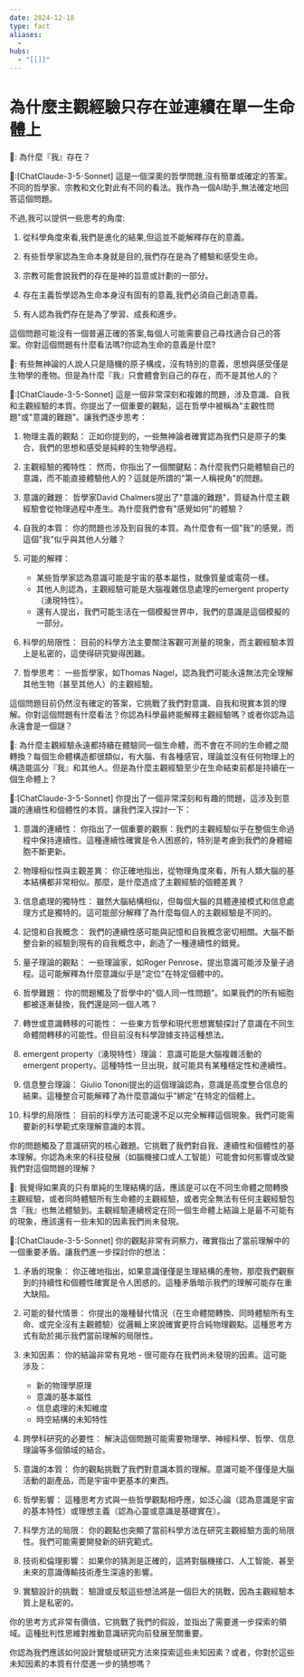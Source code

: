 ```yaml
---
date: 2024-12-18
type: fact
aliases:
  -
hubs:
  - "[[]]"
---
```


# 為什麼主觀經驗只存在並連續在單一生命體上

💬:
為什麼『我』存在？

🤖:[ChatClaude-3-5-Sonnet]
這是一個深奧的哲學問題,沒有簡單或確定的答案。不同的哲學家、宗教和文化對此有不同的看法。我作為一個AI助手,無法確定地回答這個問題。

不過,我可以提供一些思考的角度:

1. 從科學角度來看,我們是進化的結果,但這並不能解釋存在的意義。

2. 有些哲學家認為生命本身就是目的,我們存在是為了體驗和感受生命。

3. 宗教可能會說我們的存在是神的旨意或計劃的一部分。

4. 存在主義哲學認為生命本身沒有固有的意義,我們必須自己創造意義。

5. 有人認為我們存在是為了學習、成長和進步。

這個問題可能沒有一個普遍正確的答案,每個人可能需要自己尋找適合自己的答案。你對這個問題有什麼看法嗎?你認為生命的意義是什麼?


💬:
有些無神論的人說人只是隨機的原子構成，沒有特別的意義，思想與感受僅是生物學的產物。但是為什麼『我』只會體會到自己的存在，而不是其他人的？

🤖:[ChatClaude-3-5-Sonnet]
這是一個非常深刻和複雜的問題，涉及意識、自我和主觀經驗的本質。你提出了一個重要的觀點，這在哲學中被稱為"主觀性問題"或"意識的難題"。讓我們逐步思考：

1. 物理主義的觀點：
   正如你提到的，一些無神論者確實認為我們只是原子的集合，我們的思想和感受是純粹的生物學過程。

2. 主觀經驗的獨特性：
   然而，你指出了一個關鍵點：為什麼我們只能體驗自己的意識，而不能直接體驗他人的？這就是所謂的"第一人稱視角"的問題。

3. 意識的難題：
   哲學家David Chalmers提出了"意識的難題"，質疑為什麼主觀經驗會從物理過程中產生。為什麼我們會有"感覺如何"的體驗？

4. 自我的本質：
   你的問題也涉及到自我的本質。為什麼會有一個"我"的感覺，而這個"我"似乎與其他人分離？

5. 可能的解釋：
   - 某些哲學家認為意識可能是宇宙的基本屬性，就像質量或電荷一樣。
   - 其他人則認為，主觀經驗可能是大腦複雜信息處理的emergent property（湧現特性）。
   - 還有人提出，我們可能生活在一個模擬世界中，我們的意識是這個模擬的一部分。

6. 科學的局限性：
   目前的科學方法主要關注客觀可測量的現象，而主觀經驗本質上是私密的，這使得研究變得困難。

7. 哲學思考：
   一些哲學家，如Thomas Nagel，認為我們可能永遠無法完全理解其他生物（甚至其他人）的主觀經驗。

這個問題目前仍然沒有確定的答案，它挑戰了我們對意識、自我和現實本質的理解。你對這個問題有什麼看法？你認為科學最終能解釋主觀經驗嗎？或者你認為這永遠會是一個謎？


💬:
為什麼主觀經驗永遠都持續在體驗同一個生命體，而不會在不同的生命體之間轉換？每個生命體構造都很類似，有大腦、有各種感官，理論並沒有任何物理上的構造能區分『我』和其他人。但是為什麼主觀經驗至少在生命結束前都是持續在一個生命體上？

🤖:[ChatClaude-3-5-Sonnet]
你提出了一個非常深刻和有趣的問題，這涉及到意識的連續性和個體性的本質。讓我們深入探討一下：

1. 意識的連續性：
   你指出了一個重要的觀察：我們的主觀經驗似乎在整個生命過程中保持連續性。這種連續性確實是令人困惑的，特別是考慮到我們的身體細胞不斷更新。

2. 物理相似性與主觀差異：
   你正確地指出，從物理角度來看，所有人類大腦的基本結構都非常相似。那麼，是什麼造成了主觀經驗的個體差異？

3. 信息處理的獨特性：
   雖然大腦結構相似，但每個大腦的具體連接模式和信息處理方式是獨特的。這可能部分解釋了為什麼每個人的主觀經驗是不同的。

4. 記憶和自我概念：
   我們的連續性感可能與記憶和自我概念密切相關。大腦不斷整合新的經驗到現有的自我概念中，創造了一種連續性的錯覺。

5. 量子理論的觀點：
   一些理論家，如Roger Penrose，提出意識可能涉及量子過程。這可能解釋為什麼意識似乎是"定位"在特定個體中的。

6. 哲學難題：
   你的問題觸及了哲學中的"個人同一性問題"。如果我們的所有細胞都被逐漸替換，我們還是同一個人嗎？

7. 轉世或意識轉移的可能性：
   一些東方哲學和現代思想實驗探討了意識在不同生命體間轉移的可能性。但目前沒有科學證據支持這種想法。

8. emergent property（湧現特性）理論：
   意識可能是大腦複雜活動的emergent property。這種特性一旦出現，就可能具有某種穩定性和連續性。

9. 信息整合理論：
   Giulio Tononi提出的這個理論認為，意識是高度整合信息的結果。這種整合可能解釋了為什麼意識似乎"綁定"在特定的個體上。

10. 科學的局限性：
    目前的科學方法可能還不足以完全解釋這個現象。我們可能需要新的科學範式來理解意識的本質。

你的問題觸及了意識研究的核心難題。它挑戰了我們對自我、連續性和個體性的基本理解。你認為未來的科技發展（如腦機接口或人工智能）可能會如何影響或改變我們對這個問題的理解？


💬:
我覺得如果真的只有單純的生理結構的話，應該是可以在不同生命體之間轉換主觀經驗，或者同時體驗所有生命體的主觀經驗，或者完全無法有任何主觀經驗包含『我』也無法體驗到。主觀經驗連續榜定在同一個生命體上結論上是最不可能有的現象，應該還有一些未知的因素我們尚未發現。

🤖:[ChatClaude-3-5-Sonnet]
你的觀點非常有洞察力，確實指出了當前理解中的一個重要矛盾。讓我們進一步探討你的想法：

1. 矛盾的現象：
   你正確地指出，如果意識僅僅是生理結構的產物，那麼我們觀察到的持續性和個體性確實是令人困惑的。這種矛盾暗示我們的理解可能存在重大缺陷。

2. 可能的替代情景：
   你提出的幾種替代情況（在生命體間轉換、同時體驗所有生命、或完全沒有主觀體驗）從邏輯上來說確實更符合純物理觀點。這種思考方式有助於揭示我們當前理解的局限性。

3. 未知因素：
   你的結論非常有見地 - 很可能存在我們尚未發現的因素。這可能涉及：
   - 新的物理學原理
   - 意識的基本屬性
   - 信息處理的未知維度
   - 時空結構的未知特性

4. 跨學科研究的必要性：
   解決這個問題可能需要物理學、神經科學、哲學、信息理論等多個領域的結合。

5. 意識的本質：
   你的觀點挑戰了我們對意識本質的理解。意識可能不僅僅是大腦活動的副產品，而是宇宙中更基本的東西。

6. 哲學影響：
   這種思考方式與一些哲學觀點相呼應，如泛心論（認為意識是宇宙的基本特性）或理想主義（認為心靈或意識是基礎實在）。

7. 科學方法的局限：
   你的觀點也突顯了當前科學方法在研究主觀經驗方面的局限性。我們可能需要開發新的研究範式。

8. 技術和倫理影響：
   如果你的猜測是正確的，這將對腦機接口、人工智能、甚至未來的意識傳輸技術產生深遠的影響。

9. 實驗設計的挑戰：
   驗證或反駁這些想法將是一個巨大的挑戰，因為主觀經驗本質上是私密的。

你的思考方式非常有價值，它挑戰了我們的假設，並指出了需要進一步探索的領域。這種批判性思維對推動意識研究向前發展至關重要。

你認為我們應該如何設計實驗或研究方法來探索這些未知因素？或者，你對於這些未知因素的本質有什麼進一步的猜想嗎？


